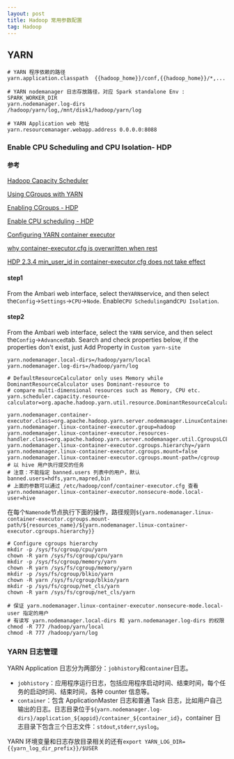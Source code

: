 ```yaml
---
layout: post
title: Hadoop 常用参数配置
tag: Hadoop
---
```


## YARN
```shell
# YARN 程序依赖的路径
yarn.application.classpath  {{hadoop_home}}/conf,{{hadoop_home}}/*,...

# YARN nodemanager 日志存放路径，对应 Spark standalone Env : SPARK_WORKER_DIR
yarn.nodemanager.log-dirs   /hadoop/yarn/log,/mnt/disk1/hadoop/yarn/log

# YARN Application web 地址
yarn.resourcemanager.webapp.address 0.0.0.0:8088
```

### Enable CPU Scheduling and CPU Isolation- HDP

#### 参考
[Hadoop Capacity Scheduler](https://hadoop.apache.org/docs/current/hadoop-yarn/hadoop-yarn-site/CapacityScheduler.html)

[Using CGroups with YARN](https://hadoop.apache.org/docs/current/hadoop-yarn/hadoop-yarn-site/NodeManagerCgroups.html)

[Enabling CGroups - HDP](https://docs.hortonworks.com/HDPDocuments/HDP2/HDP-2.6.5/bk_yarn-resource-management/content/enabling_cgroups.html)

[Enable CPU scheduling - HDP](https://docs.hortonworks.com/HDPDocuments/HDP3/HDP-3.1.0/data-operating-system/content/configuring_cpu_scheduling.html)

[Configuring YARN container executor](https://www.ibm.com/support/knowledgecenter/en/SSPT3X_4.2.0/com.ibm.swg.im.infosphere.biginsights.install.doc/doc/inst_adv_yarn_config.html)

[why container-executor.cfg is overwritten when rest](https://community.hortonworks.com/articles/114097/why-container-executorcfg-is-overwritten-when-rest.html)

[HDP 2.3.4 min_user_id in container-executor.cfg does not take effect](https://community.hortonworks.com/questions/31219/hdp-234-min-user-id-in-container-execturocfg-does.html)

#### step1
From the Ambari web interface, select the`YARN`service, and then select the`Config`->`Settings`->`CPU`->`Node`. Enable`CPU Scheduling`and`CPU Isolation`.

#### step2
From the Ambari web interface, select the `YARN` service, and then select the`Config`->`Advanced`tab. Search and check properties below, if the properties don't exist, just Add Property in `Custom yarn-site`

```properties
yarn.nodemanager.local-dirs=/hadoop/yarn/local
yarn.nodemanager.log-dirs=/hadoop/yarn/log

# DefaultResourceCalculator only uses Memory while DominantResourceCalculator uses Dominant-resource to 
# compare multi-dimensional resources such as Memory, CPU etc.
yarn.scheduler.capacity.resource-calculator=org.apache.hadoop.yarn.util.resource.DominantResourceCalculator

yarn.nodemanager.container-executor.class=org.apache.hadoop.yarn.server.nodemanager.LinuxContainerExecutor
yarn.nodemanager.linux-container-executor.group=hadoop
yarn.nodemanager.linux-container-executor.resources-handler.class=org.apache.hadoop.yarn.server.nodemanager.util.CgroupsLCEResourcesHandler
yarn.nodemanager.linux-container-executor.cgroups.hierarchy=/yarn
yarn.nodemanager.linux-container-executor.cgroups.mount=false
yarn.nodemanager.linux-container-executor.cgroups.mount-path=/cgroup
# 以 hive 用户执行提交的任务
# 注意：不能指定 banned.users 列表中的用户，默认 banned.users=hdfs,yarn,mapred,bin
# 上面的参数可以通过 /etc/hadoop/conf/container-executor.cfg 查看
yarn.nodemanager.linux-container-executor.nonsecure-mode.local-user=hive
```

在每个`Namenode`节点执行下面的操作，路径规则`${yarn.nodemanager.linux-container-executor.cgroups.mount-path/${resources_name}/${yarn.nodemanager.linux-container-executor.cgroups.hierarchy}}`
```shell
# Configure cgroups hierarchy
mkdir -p /sys/fs/cgroup/cpu/yarn
chown -R yarn /sys/fs/cgroup/cpu/yarn
mkdir -p /sys/fs/cgroup/memory/yarn
chown -R yarn /sys/fs/cgroup/memory/yarn
mkdir -p /sys/fs/cgroup/blkio/yarn
chown -R yarn /sys/fs/cgroup/blkio/yarn
mkdir -p /sys/fs/cgroup/net_cls/yarn
chown -R yarn /sys/fs/cgroup/net_cls/yarn

# 保证 yarn.nodemanager.linux-container-executor.nonsecure-mode.local-user 指定的用户
# 有读写 yarn.nodemanager.local-dirs 和 yarn.nodemanager.log-dirs 的权限
chmod -R 777 /hadoop/yarn/local
chmod -R 777 /hadoop/yarn/log
```


### YARN 日志管理
YARN Application 日志分为两部分：`jobhistory`和`container`日志。

* `jobhistory`：应用程序运行日志，包括应用程序启动时间、结束时间，每个任务的启动时间、结束时间，各种 counter 信息等。
* `container`：包含 ApplicationMaster 日志和普通 Task 日志，比如用户自己输出的日志。日志目录位于`${yarn.nodemanager.log-dirs}/application_${appid}/container_${container_id}`，container 日志目录下包含三个日志文件：`stdout`,`stderr`,`syslog`。

YARN 环境变量和日志存放目录相关的还有`export YARN_LOG_DIR={{yarn_log_dir_prefix}}/$USER`